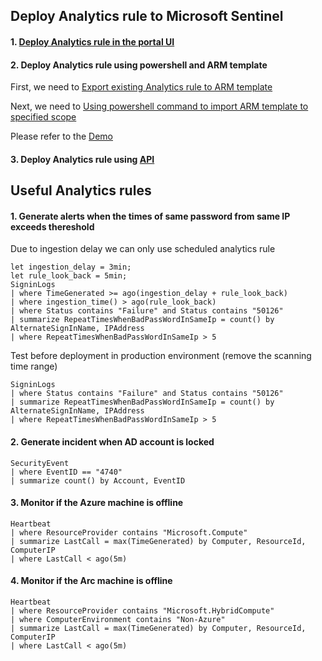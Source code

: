 ## Deploy Analytics rule to Microsoft Sentinel

#### 1. [Deploy Analytics rule in the portal UI](https://learn.microsoft.com/en-us/azure/sentinel/import-export-analytics-rules)
#### 2. Deploy Analytics rule using powershell and ARM template

First, we need to [Export existing Analytics rule to ARM template](https://learn.microsoft.com/en-us/azure/sentinel/import-export-analytics-rules#export-rules)

Next, we need to [Using powershell command to import ARM template to specified scope](https://learn.microsoft.com/en-us/azure/azure-resource-manager/templates/deploy-powershell#deployment-scope)

Please refer to the [Demo](https://github.com/guguji666666/GJS-Sentinel-Tips/blob/main/Repository%20integration/Export%20contents%20to%20ARM%20templates/Export%20analytics%20rules.md#optional-use-powershell-to-import-arm-template)

#### 3. Deploy Analytics rule using [API](https://learn.microsoft.com/en-us/rest/api/securityinsights/stable/alert-rules)

## Useful Analytics rules

#### 1. Generate alerts when the times of same password from same IP exceeds thereshold

Due to ingestion delay we can only use scheduled analytics rule
```kusto
let ingestion_delay = 3min;
let rule_look_back = 5min;
SigninLogs
| where TimeGenerated >= ago(ingestion_delay + rule_look_back)
| where ingestion_time() > ago(rule_look_back)
| where Status contains "Failure" and Status contains "50126"
| summarize RepeatTimesWhenBadPassWordInSameIp = count() by AlternateSignInName, IPAddress
| where RepeatTimesWhenBadPassWordInSameIp > 5
```

Test before deployment in production environment (remove the scanning time range)
```kusto
SigninLogs
| where Status contains "Failure" and Status contains "50126"
| summarize RepeatTimesWhenBadPassWordInSameIp = count() by AlternateSignInName, IPAddress
| where RepeatTimesWhenBadPassWordInSameIp > 5
```

#### 2. Generate incident when AD account is locked
```kusto
SecurityEvent
| where EventID == "4740"
| summarize count() by Account, EventID
```

#### 3. Monitor if the Azure machine is offline
```kusto
Heartbeat
| where ResourceProvider contains "Microsoft.Compute"
| summarize LastCall = max(TimeGenerated) by Computer, ResourceId, ComputerIP
| where LastCall < ago(5m)
```

#### 4. Monitor if the Arc machine is offline
```kusto
Heartbeat
| where ResourceProvider contains "Microsoft.HybridCompute"
| where ComputerEnvironment contains "Non-Azure"
| summarize LastCall = max(TimeGenerated) by Computer, ResourceId, ComputerIP
| where LastCall < ago(5m)
```

